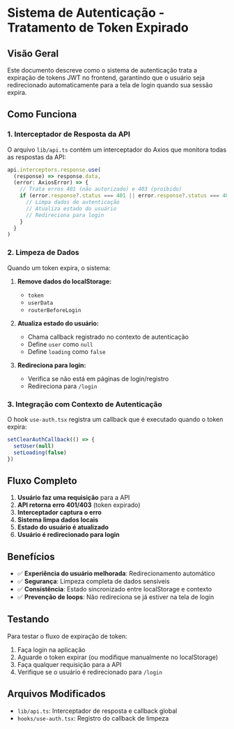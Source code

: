 # Sistema de Autenticação - Tratamento de Token Expirado

## Visão Geral

Este documento descreve como o sistema de autenticação trata a expiração de tokens JWT no frontend, garantindo que o usuário seja redirecionado automaticamente para a tela de login quando sua sessão expira.

## Como Funciona

### 1. Interceptador de Resposta da API

O arquivo `lib/api.ts` contém um interceptador do Axios que monitora todas as respostas da API:

```typescript
api.interceptors.response.use(
  (response) => response.data,
  (error: AxiosError) => {
    // Trata erros 401 (não autorizado) e 403 (proibido)
    if (error.response?.status === 401 || error.response?.status === 403) {
      // Limpa dados de autenticação
      // Atualiza estado do usuário
      // Redireciona para login
    }
  }
)
```

### 2. Limpeza de Dados

Quando um token expira, o sistema:

1. **Remove dados do localStorage:**
   - `token`
   - `userData`
   - `routerBeforeLogin`

2. **Atualiza estado do usuário:**
   - Chama callback registrado no contexto de autenticação
   - Define `user` como `null`
   - Define `loading` como `false`

3. **Redireciona para login:**
   - Verifica se não está em páginas de login/registro
   - Redireciona para `/login`

### 3. Integração com Contexto de Autenticação

O hook `use-auth.tsx` registra um callback que é executado quando o token expira:

```typescript
setClearAuthCallback(() => {
  setUser(null)
  setLoading(false)
})
```

## Fluxo Completo

1. **Usuário faz uma requisição** para a API
2. **API retorna erro 401/403** (token expirado)
3. **Interceptador captura o erro**
4. **Sistema limpa dados locais**
5. **Estado do usuário é atualizado**
6. **Usuário é redirecionado para login**

## Benefícios

- ✅ **Experiência do usuário melhorada**: Redirecionamento automático
- ✅ **Segurança**: Limpeza completa de dados sensíveis
- ✅ **Consistência**: Estado sincronizado entre localStorage e contexto
- ✅ **Prevenção de loops**: Não redireciona se já estiver na tela de login

## Testando

Para testar o fluxo de expiração de token:

1. Faça login na aplicação
2. Aguarde o token expirar (ou modifique manualmente no localStorage)
3. Faça qualquer requisição para a API
4. Verifique se o usuário é redirecionado para `/login`

## Arquivos Modificados

- `lib/api.ts`: Interceptador de resposta e callback global
- `hooks/use-auth.tsx`: Registro do callback de limpeza
